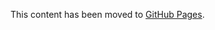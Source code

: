 This content has been moved to [GitHub Pages](https://microsoft.github.io/vs-threading/analyzers/VSTHRD200.html).
